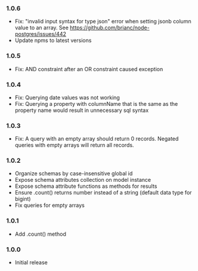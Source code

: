 ### 1.0.6

  * Fix: "invalid input syntax for type json" error when setting jsonb column value to an array. See https://github.com/brianc/node-postgres/issues/442
  * Update npms to latest versions

### 1.0.5

  * Fix: AND constraint after an OR constraint caused exception

### 1.0.4

  * Fix: Querying date values was not working
  * Fix: Querying a property with columnName that is the same as the property name would result in unnecessary sql syntax

### 1.0.3

  * Fix: A query with an empty array should return 0 records. Negated queries with empty arrays will return all records.

### 1.0.2

  * Organize schemas by case-insensitive global id
  * Expose schema attributes collection on model instance
  * Expose schema attribute functions as methods for results
  * Ensure .count() returns number instead of a string (default data type for bigint)
  * Fix queries for empty arrays

### 1.0.1

  * Add .count() method

### 1.0.0

  * Initial release
